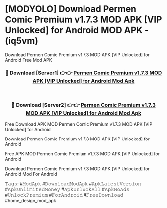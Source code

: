 # [MODYOLO] Download Permen Comic Premium v1.7.3 MOD APK [VIP Unlocked] for Android MOD APK - (iq5vm)
Download Permen Comic Premium v1.7.3 MOD APK [VIP Unlocked] for Android Free Mod APK

<div align="center">
<h3>🔴 Download [Server1] 👉👉 <a href="https://apk-comot.site?title=Permen_Comic_Premium_v1.7.3_MOD_APK_[VIP_Unlocked]_for_Android">Permen Comic Premium v1.7.3 MOD APK [VIP Unlocked] for Android Mod Apk</a></h3><br>

<h3>🔴 Download [Server2] 👉👉 <a href="https://apk-comot.site?title=Permen_Comic_Premium_v1.7.3_MOD_APK_[VIP_Unlocked]_for_Android">Permen Comic Premium v1.7.3 MOD APK [VIP Unlocked] for Android Mod Apk</a></h3>
</div>


Free Download APK MOD Permen Comic Premium v1.7.3 MOD APK [VIP Unlocked] for Android

Download Permen Comic Premium v1.7.3 MOD APK [VIP Unlocked] for Android 

Free APK MOD Permen Comic Premium v1.7.3 MOD APK [VIP Unlocked] for Android 

Download Permen Comic Premium v1.7.3 MOD APK [VIP Unlocked] for Android Mod For Android

𝚃𝚊𝚐𝚜: #𝙼𝚘𝚍𝙰𝚙𝚔 #𝙳𝚘𝚠𝚗𝚕𝚘𝚊𝚍𝙼𝚘𝚍𝙰𝚙𝚔 #𝙰𝚙𝚔𝙻𝚊𝚝𝚎𝚜𝚝𝚅𝚎𝚛𝚜𝚒𝚘𝚗 #𝙰𝚙𝚔𝚄𝚗𝚕𝚒𝚖𝚒𝚝𝚎𝚍𝙼𝚘𝚗𝚎𝚢 #𝙰𝚙𝚔𝚄𝚗𝚕𝚘𝚌𝚔𝙰𝚕𝚕 #𝙰𝚙𝚔𝙽𝚘𝙰𝚍𝚜 #𝚄𝚗𝚕𝚘𝚌𝚔𝙿𝚛𝚎𝚖𝚒𝚞𝚖 #𝙵𝚘𝚛𝙰𝚗𝚍𝚛𝚘𝚒𝚍 #𝙵𝚛𝚎𝚎𝙳𝚘𝚠𝚗𝚕𝚘𝚊𝚍 #home_design_mod_apk